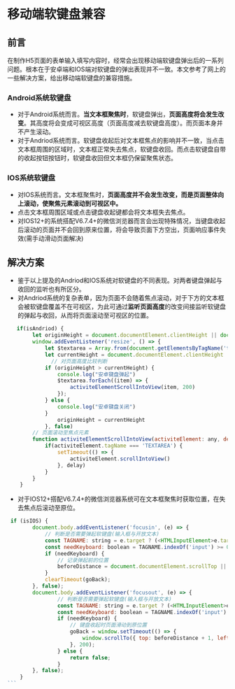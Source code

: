 # 移动端软键盘兼容

## 前言

在制作H5页面的表单输入填写内容时，经常会出现移动端软键盘弹出后的一系列问题。根本在于安卓端和IOS端对软键盘的弹出表现并不一致。本文参考了网上的一些解决方案，给出移动端软键盘的兼容措施。

### Android系统软键盘

- 对于Android系统而言。**当文本框聚焦时**，软键盘弹出，**页面高度将会发生改变**。其高度将会变成可视区高度（页面高度减去软键盘高度）。而页面本身并不产生滚动。
- 对于Andriod系统而言。软键盘收起后对文本框焦点的影响并不一致，当点击文本框周围的区域时，文本框正常失去焦点，软键盘收回。而点击软键盘自带的收起按钮按钮时，软键盘收回但文本框仍保留聚焦状态。

### IOS系统软键盘

- 对IOS系统而言。文本框聚焦时，**页面高度并不会发生改变，而是页面整体向上滚动，使聚焦元素滚动到可视区中。**
- 点击文本框周围区域或点击键盘收起键都会将文本框失去焦点。
- 对IOS12+的系统搭配V6.7.4+的微信浏览器而言会出现特殊情况，当键盘收起后滚动的页面并不会回到原来位置，将会导致页面下方空出，页面响应事件失效(需手动滑动页面解决)

## 解决方案

- 鉴于以上提及的Andriod和IOS系统对软键盘的不同表现。对两者键盘弹起与收回的监听也有所区分。
- 对Andriod系统的复杂表单，因为页面不会随着焦点滚动，对于下方的文本框会被软键盘覆盖不在可视区，为此可通过**监听页面高度**的改变间接监听软键盘的弹起与收回，从而将页面滚动至可视区的位置。

```javascript
   if(isAndriod) {
        let originHeight = document.documentElement.clientHeight || document.body.clientHeight 
        window.addEventListener('resize', () => {
            let $textarea = Array.from(document.getElementsByTagName('textarea'))
            let currentHeight = document.documentElement.clientHeight || document.body.clientHeight
              // 对页面高度比较判断  
            if (originHeight > currentHeight) {
                console.log("安卓键盘弹起")
                $textarea.forEach((item) => {
                    activiteElementScrollIntoView(item, 200)
                });
            } else {
                console.log("安卓键盘关闭")
            }
                originHeight = currentHeight
            }, false)
        // 页面滚动至焦点元素
        function activiteElementScrollIntoView(activiteElement: any, delay: number) {
            if(activiteElement.tagName === 'TEXTAREA') {
                setTimeout(() => {
                    activiteElement.scrollIntoView()
                }, delay)
            }
        }
    }
```

+ 对于IOS12+搭配V6.7.4+的微信浏览器系统可在文本框聚焦时获取位置，在失去焦点后滚动至原位。

```javascript
 if (isIOS) {
        document.body.addEventListener('focusin', (e) => {
            // 判断是否需要弹起软键盘(输入框与开放文本)
            const TAGNAME: string = e.target ? (<HTMLInputElement>e.target).tagName.toLowerCase() : '';
            const needKeyboard: boolean = TAGNAME.indexOf('input') >= 0||TAGNAME.indexOf('textarea') >=0;
            if (needKeyboard) {
                // 记录弹起前的位置
                beforeDistance = document.documentElement.scrollTop || document.body.scrollTop;
            }
            clearTimeout(goBack);
        }, false);
        document.body.addEventListener('focusout', (e) => { 
                // 判断是否需要弹起软键盘(输入框与开放文本)
                const TAGNAME: string = e.target ? (<HTMLInputElement>e.target).tagName.toLowerCase():'';
                const needKeyboard: boolean = TAGNAME.indexOf('input') >= 0 || TAGNAME.indexOf('textarea') >= 0;
                if (needKeyboard) {
                    // 键盘收起时页面滑动到原位置
                    goBack = window.setTimeout(() => {
                        window.scrollTo({ top: beforeDistance + 1, left: 0, behavior: "smooth" });
                    }, 200);
                } else {
                    return false;
                }
        }, false);
    }
​```
```

